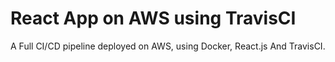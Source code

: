 # React App on AWS using TravisCI

A Full CI/CD pipeline deployed on AWS, using Docker, React.js And TravisCI.
